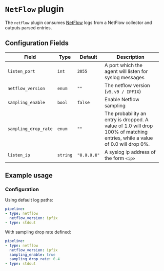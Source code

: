# `NetFlow` plugin

The `netflow` plugin consumes [NetFlow](https://en.wikipedia.org/wiki/NetFlow) logs from a NetFlow collector and outputs parsed entries.

## Configuration Fields

| Field | Type | Default | Description |
| --- | --- |--- | --- |
| `listen_port` | `int` | `2055` | A port which the agent will listen for syslog messages |
| `netflow_version` | `enum` | `""` | The netflow version (`v5`, `v9 / IPFIX`) | 
| `sampling_enable` | `bool` | `false` | Enable Netflow sampling | 
| `sampling_drop_rate` | `enum` | `""` | The probability an entry is dropped. A value of 1.0 will drop 100% of matching entries, while a value of 0.0 will drop 0%. | 
| `listen_ip` | `string` | `"0.0.0.0"` | A syslog ip address of the form `<ip>` | 

## Example usage

### Configuration

Using default log paths:

```yaml
pipeline:
- type: netflow
  netflow_version: ipfix
- type: stdout

```

With sampling drop rate defined:

```yaml
pipeline:
- type: netflow
  netflow_version: ipfix
  sampling_enable: true
  sampling_drop_rate: 0.4
- type: stdout

```
